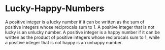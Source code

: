 # Lucky-Happy-Numbers
A positive integer is a lucky number if it can be written as the sum of positive integers whose reciprocals sum to 1. A positive integer that is not lucky is an unlucky number. A positive integer is a happy number if it can be written as the product of positive integers whose reciprocals sum to 1, while a positive integer that is not happy is an unhappy number.
